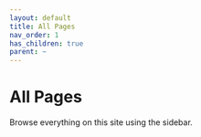 ```yaml
---
layout: default
title: All Pages
nav_order: 1
has_children: true
parent: ~
---
```


# All Pages
Browse everything on this site using the sidebar.

